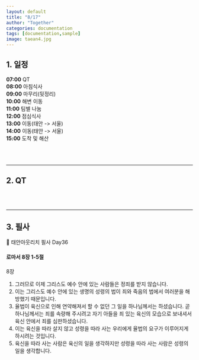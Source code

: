 ```yaml
---
layout: default
title: "8/17"
author: "Together"
categories: documentation
tags: [documentation,sample]
image: taean4.jpg
---
```


## 1. 일정
**07:00**  QT  
**08:00**  아침식사  
**09:00**  마무리(뒷정리)  
**10:00**  해변 이동  
**11:00**  팀별 나눔  
**12:00**  점심식사  
**13:00**  이동(태안 -> 서울)  
**14:00**  이동(태안 -> 서울)  
**15:00**  도착 및 해산

<br>
<br>
<hr>

## 2. QT


<br>
<br>
<hr>


## 3. 필사
📝 태안아웃리치 필사 Day36

#### 로마서 8장 1-5절

8장
1. 그러므로 이제 그리스도 예수 안에 있는 사람들은 정죄를 받지 않습니다.
2. 이는 그리스도 예수 안에 있는 생명의 성령의 법이 죄와 죽음의 법에서 여러분을 해방했기 때문입니다.
3. 율법이 육신으로 인해 연약해져서 할 수 없던 그 일을 하나님께서는 하셨습니다. 곧 하나님께서는 죄를 속량해 주시려고 자기 아들을 죄 있는 육신의 모습으로 보내셔서 육신 안에서 죄를 심판하셨습니다.
4. 이는 육신을 따라 살지 않고 성령을 따라 사는 우리에게 율법의 요구가 이루어지게 하시려는 것입니다.
5. 육신을 따라 사는 사람은 육신의 일을 생각하지만 성령을 따라 사는 사람은 성령의 일을 생각합니다.
